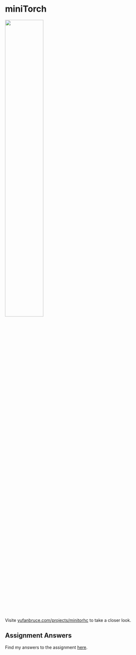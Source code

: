 # miniTorch

<img src="https://minitorch.github.io/minitorch.svg" width="50%">

Visite [yufanbruce.com/projects/minitorhc](https://yufanbruce.com/projects/minitorch/) to take a closer look.

## Assignment Answers

Find my answers to the assignment [here](./Assignment.md).
